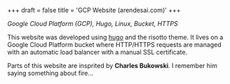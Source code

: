 +++
draft = false
title = 'GCP Website (arendesai.com)'
+++

<link rel="stylesheet" href="../style.css">

*Google Cloud Platform (GCP), Hugo, Linux, Bucket, HTTPS*

This website was developed using <a href="https://gohugo.io">hugo</a> and the risotto theme. It lives on a Google Cloud Platform bucket where HTTP/HTTPS requests are managed with an automatic load balancer with a manual SSL certificate. 

Parts of this website are insprited by <strong>Charles Bukowski</strong>. I remember him saying something about fire...

